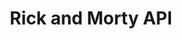 ---
title: 'Rick and Morty API'
description: 'This documentation will help you get familiar with the resources of the Rick and Morty API'
link: 'https://rickandmortyapi.com/documentation/'
imageURL: 'https://res.cloudinary.com/dc6mrv5cb/image/upload/v1697320184/personal-resources/apis/rickandmortyapi.com_documentation__d45289.png'
---